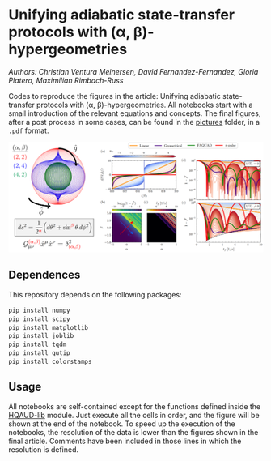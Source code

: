 # Unifying adiabatic state-transfer protocols with (α, β)-hypergeometries
_Authors: Christian Ventura Meinersen, David Fernandez-Fernandez, Gloria Platero, Maximilian Rimbach-Russ_

Codes to reproduce the figures in the article: Unifying adiabatic state-transfer protocols with (α, β)-hypergeometries.
All notebooks start with a small introduction of the relevant equations and concepts.
The final figures, after a post process in some cases, can be found in the [pictures](https://github.com/Davtax/Alpha-beta-hypergeo/tree/main/pictures) folder, in a `.pdf` format.

<p align="center">
  <img src="https://github.com/Davtax/Alpha-beta-hypergeo/blob/main/pictures/schematic_piture.png" width="1100" title="schematic">
</p>


## Dependences

This repository depends on the following packages:

```bash
pip install numpy
pip install scipy
pip install matplotlib
pip install joblib
pip install tqdm
pip install qutip
pip install colorstamps
```

## Usage

All notebooks are self-contained except for the functions defined inside the [HQAUD-lib](https://github.com/Davtax/Alpha-beta-hypergeo/tree/main/HQUAD_lib) module. Just execute all the cells in order, and the figure will be shown at the end of the notebook.
To speed up the execution of the notebooks, the resolution of the data is lower than the figures shown in the final article.
Comments have been included in those lines in which the resolution is defined.
